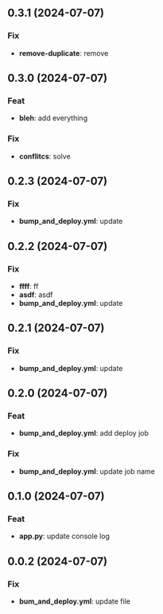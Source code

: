 ## 0.3.1 (2024-07-07)

### Fix

- **remove-duplicate**: remove

## 0.3.0 (2024-07-07)

### Feat

- **bleh**: add everything

### Fix

- **conflitcs**: solve

## 0.2.3 (2024-07-07)

### Fix

- **bump_and_deploy.yml**: update

## 0.2.2 (2024-07-07)

### Fix

- **ffff**: ff
- **asdf**: asdf
- **bump_and_deploy.yml**: update

## 0.2.1 (2024-07-07)

### Fix

- **bump_and_deploy.yml**: update

## 0.2.0 (2024-07-07)

### Feat

- **bump_and_deploy.yml**: add deploy job

### Fix

- **bump_and_deploy.yml**: update job name

## 0.1.0 (2024-07-07)

### Feat

- **app.py**: update console log

## 0.0.2 (2024-07-07)

### Fix

- **bum_and_deploy.yml**: update file
